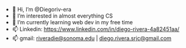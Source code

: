 - 👋 Hi, I’m @Diegoriv-era
- 👀 I’m interested in almost everything CS
- 🌱 I’m currently learning web dev in my free time
- 📫  Linkedin: https://www.linkedin.com/in/diego-rivera-4a82451aa/
- 📫  gmail: riveradie@sonoma.edu  |  diego.rivera.srjc@gmail.com

<!---
Diegoriv-era/Diegoriv-era is a ✨ special ✨ repository because its `README.md` (this file) appears on your GitHub profile.
You can click the Preview link to take a look at your changes.
--->
